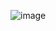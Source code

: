 ![image](https://user-images.githubusercontent.com/31072285/144707344-10a7cf95-a688-4ace-9edf-4f0a4503bdb7.png)
